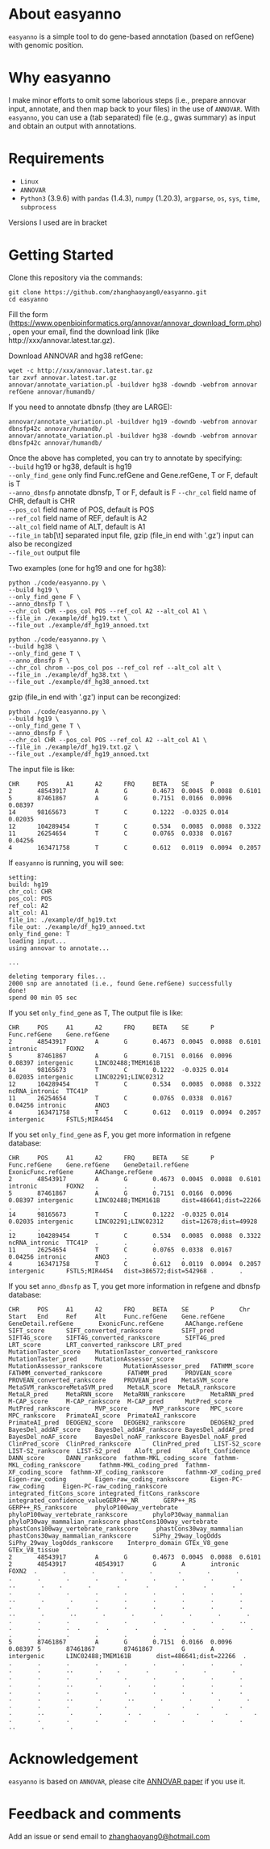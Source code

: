 
# About easyanno
`easyanno` is a simple tool to do gene-based annotation (based on refGene) with genomic position.

# Why easyanno 
I make minor efforts to omit some laborious steps (i.e., prepare annovar input, annotate, and then map back to your files) in the use of `ANNOVAR`.
With `easyanno`, you can use a (tab separated) file (e.g., gwas summary) as input and obtain an output with annotations.

# Requirements 
- `Linux` 
- `ANNOVAR`
- `Python3` (3.9.6) with `pandas` (1.4.3), `numpy` (1.20.3), `argparse`, `os`, `sys`, `time`, `subprocess`  
  
Versions I used are in bracket

# Getting Started
Clone this repository via the commands:
```  
git clone https://github.com/zhanghaoyang0/easyanno.git
cd easyanno
```

Fill the form (https://www.openbioinformatics.org/annovar/annovar_download_form.php), open your email, find the download link (like http://xxx/annovar.latest.tar.gz).

Download ANNOVAR and hg38 refGene:
```
wget -c http://xxx/annovar.latest.tar.gz
tar zxvf annovar.latest.tar.gz
annovar/annotate_variation.pl -buildver hg38 -downdb -webfrom annovar refGene annovar/humandb/
```

If you need to annotate dbnsfp (they are LARGE):
```
annovar/annotate_variation.pl -buildver hg19 -downdb -webfrom annovar dbnsfp42c annovar/humandb/
annovar/annotate_variation.pl -buildver hg38 -downdb -webfrom annovar dbnsfp42c annovar/humandb/
```

Once the above has completed, you can try to annotate by specifying:  
`--build` hg19 or hg38, default is hg19   
`--only_find_gene` only find Func.refGene and Gene.refGene, T or F, default is T  
`--anno_dbnsfp` annotate dbnsfp, T or F, default is F 
`--chr_col` field name of CHR, default is CHR   
`--pos_col` field name of POS, default is POS   
`--ref_col` field name of REF, default is A2   
`--alt_col` field name of ALT, default is A1   
`--file_in` tab[\t] separated input file, gzip (file_in end with '.gz') input can also be recongized  
`--file_out` output file  

Two examples (one for hg19 and one for hg38):

```
python ./code/easyanno.py \
--build hg19 \
--only_find_gene F \
--anno_dbnsfp T \
--chr_col CHR --pos_col POS --ref_col A2 --alt_col A1 \
--file_in ./example/df_hg19.txt \
--file_out ./example/df_hg19_annoed.txt

python ./code/easyanno.py \
--build hg38 \
--only_find_gene T \
--anno_dbnsfp F \
--chr_col chrom --pos_col pos --ref_col ref --alt_col alt \
--file_in ./example/df_hg38.txt \
--file_out ./example/df_hg38_annoed.txt
```

gzip (file_in end with '.gz') input can be recongized: 
```
python ./code/easyanno.py \
--build hg19 \
--only_find_gene T \
--anno_dbnsfp F \
--chr_col CHR --pos_col POS --ref_col A2 --alt_col A1 \
--file_in ./example/df_hg19.txt.gz \
--file_out ./example/df_hg19_annoed.txt
```

The input file is like:
```
CHR     POS     A1      A2      FRQ     BETA    SE      P
2       48543917        A       G       0.4673  0.0045  0.0088  0.6101
5       87461867        A       G       0.7151  0.0166  0.0096  0.08397
14      98165673        T       C       0.1222  -0.0325 0.014   0.02035
12      104289454       T       C       0.534   0.0085  0.0088  0.3322
11      26254654        T       C       0.0765  0.0338  0.0167  0.04256
4       163471758       T       C       0.612   0.0119  0.0094  0.2057
```

If `easyanno` is running, you will see:
```
setting:
build: hg19
chr_col: CHR
pos_col: POS
ref_col: A2
alt_col: A1
file_in: ./example/df_hg19.txt
file_out: ./example/df_hg19_annoed.txt
only_find_gene: T
loading input...
using annovar to annotate...

...

deleting temporary files...
2000 snp are annotated (i.e., found Gene.refGene) successfully
done!
spend 00 min 05 sec
```

If you set `only_find_gene` as T, The output file is like:
```
CHR     POS     A1      A2      FRQ     BETA    SE      P       Func.refGene    Gene.refGene
2       48543917        A       G       0.4673  0.0045  0.0088  0.6101  intronic        FOXN2
5       87461867        A       G       0.7151  0.0166  0.0096  0.08397 intergenic      LINC02488;TMEM161B
14      98165673        T       C       0.1222  -0.0325 0.014   0.02035 intergenic      LINC02291;LINC02312
12      104289454       T       C       0.534   0.0085  0.0088  0.3322  ncRNA_intronic  TTC41P
11      26254654        T       C       0.0765  0.0338  0.0167  0.04256 intronic        ANO3
4       163471758       T       C       0.612   0.0119  0.0094  0.2057  intergenic      FSTL5;MIR4454
```

If you set `only_find_gene` as F, you get more information in refgene database:
```
CHR     POS     A1      A2      FRQ     BETA    SE      P       Func.refGene    Gene.refGene    GeneDetail.refGene      ExonicFunc.refGene      AAChange.refGene
2       48543917        A       G       0.4673  0.0045  0.0088  0.6101  intronic        FOXN2   .       .       .
5       87461867        A       G       0.7151  0.0166  0.0096  0.08397 intergenic      LINC02488;TMEM161B      dist=486641;dist=22266  .       .
14      98165673        T       C       0.1222  -0.0325 0.014   0.02035 intergenic      LINC02291;LINC02312     dist=12678;dist=49928   .       .
12      104289454       T       C       0.534   0.0085  0.0088  0.3322  ncRNA_intronic  TTC41P  .       .       .
11      26254654        T       C       0.0765  0.0338  0.0167  0.04256 intronic        ANO3    .       .       .
4       163471758       T       C       0.612   0.0119  0.0094  0.2057  intergenic      FSTL5;MIR4454   dist=386572;dist=542968 .       .
```

If you set `anno_dbnsfp` as T, you get more information in refgene and dbnsfp database:
```
CHR     POS     A1      A2      FRQ     BETA    SE      P       Chr     Start   End     Ref     Alt     Func.refGene    Gene.refGene    GeneDetail.refGene       ExonicFunc.refGene      AAChange.refGene        SIFT_score      SIFT_converted_rankscore        SIFT_pred       SIFT4G_score    SIFT4G_converted_rankscore       SIFT4G_pred     LRT_score       LRT_converted_rankscore LRT_pred        MutationTaster_score    MutationTaster_converted_rankscore      MutationTaster_pred     MutationAssessor_score  MutationAssessor_rankscore      MutationAssessor_pred   FATHMM_score    FATHMM_converted_rankscore       FATHMM_pred     PROVEAN_score   PROVEAN_converted_rankscore     PROVEAN_pred    MetaSVM_score   MetaSVM_rankscoreMetaSVM_pred    MetaLR_score  MetaLR_rankscore        MetaLR_pred     MetaRNN_score   MetaRNN_rankscore       MetaRNN_pred    M-CAP_score     M-CAP_rankscore  M-CAP_pred      MutPred_score   MutPred_rankscore       MVP_score       MVP_rankscore   MPC_score       MPC_rankscore   PrimateAI_score  PrimateAI_rankscore     PrimateAI_pred  DEOGEN2_score   DEOGEN2_rankscore       DEOGEN2_pred    BayesDel_addAF_score    BayesDel_addAF_rankscore BayesDel_addAF_pred     BayesDel_noAF_score     BayesDel_noAF_rankscore BayesDel_noAF_pred      ClinPred_score  ClinPred_rankscore      ClinPred_pred    LIST-S2_score   LIST-S2_rankscore  LIST-S2_pred    Aloft_pred      Aloft_Confidence        DANN_score      DANN_rankscore  fathmm-MKL_coding_score  fathmm-MKL_coding_rankscore     fathmm-MKL_coding_pred  fathmm-XF_coding_score  fathmm-XF_coding_rankscore      fathmm-XF_coding_pred    Eigen-raw_coding        Eigen-raw_coding_rankscore      Eigen-PC-raw_coding     Eigen-PC-raw_coding_rankscore   integrated_fitCons_score integrated_fitCons_rankscore    integrated_confidence_valueGERP++_NR       GERP++_RS       GERP++_RS_rankscore     phyloP100way_vertebrate  phyloP100way_vertebrate_rankscore       phyloP30way_mammalian   phyloP30way_mammalian_rankscore phastCons100way_vertebrate      phastCons100way_vertebrate_rankscore     phastCons30way_mammalian        phastCons30way_mammalian_rankscore      SiPhy_29way_logOdds     SiPhy_29way_logOdds_rankscore    Interpro_domain GTEx_V8_gene    GTEx_V8_tissue
2       48543917        A       G       0.4673  0.0045  0.0088  0.6101  2       48543917        48543917        G       A       intronic        FOXN2  .       .       .       .       .       .       .       .       .       .       .       .       .       .       .       .       .       ..       .    .       .       .       .       .       .       .       .       .       .       .       .       .       .       .       .       ..       .       .      .       .       .       .       .       .       .       .       .       .       .       .       .       .       .       ..       .       ..       .       .       .       .       .       .       .       .       .       .       .       .       .       .       ..       .       .       .  .       .       .       .       .       .       .       .       .       .       .       .       .       .
5       87461867        A       G       0.7151  0.0166  0.0096  0.08397 5       87461867        87461867        G       A       intergenic      LINC02488;TMEM161B       dist=486641;dist=22266  .       .       .       .       .       .       .       .       .       .       .       .       ..       .    .       .       .       .       .       .       .       .       .       .       .       .       .       .       .       .       ..       .       .      .       .       .       .       .       .       .       .       .       .       .       .       .       .       .       ..       .       ..       .       .       .       .       .       .       .       .       .       .       .       .       .       .       ..       .       .       .  .       .       .       .       .       .       .       .       .       .       .       .       .       .       ..       .       .
```


# Acknowledgement
`easyanno` is based on `ANNOVAR`, please cite [ANNOVAR paper](https://academic.oup.com/nar/article/38/16/e164/1749458) if you use it.

# Feedback and comments
Add an issue or send email to zhanghaoyang0@hotmail.com